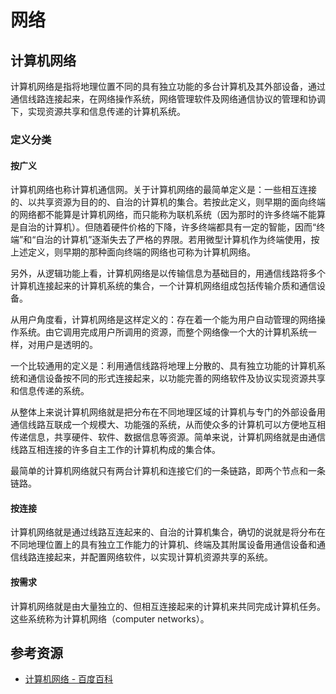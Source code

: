 # 网络

## 计算机网络

计算机网络是指将地理位置不同的具有独立功能的多台计算机及其外部设备，通过通信线路连接起来，在网络操作系统，网络管理软件及网络通信协议的管理和协调下，实现资源共享和信息传递的计算机系统。

### 定义分类

#### 按广义

计算机网络也称计算机通信网。关于计算机网络的最简单定义是：一些相互连接的、以共享资源为目的的、自治的计算机的集合。若按此定义，则早期的面向终端的网络都不能算是计算机网络，而只能称为联机系统（因为那时的许多终端不能算是自治的计算机）。但随着硬件价格的下降，许多终端都具有一定的智能，因而“终端”和“自治的计算机”逐渐失去了严格的界限。若用微型计算机作为终端使用，按上述定义，则早期的那种面向终端的网络也可称为计算机网络。

另外，从逻辑功能上看，计算机网络是以传输信息为基础目的，用通信线路将多个计算机连接起来的计算机系统的集合，一个计算机网络组成包括传输介质和通信设备。

从用户角度看，计算机网络是这样定义的：存在着一个能为用户自动管理的网络操作系统。由它调用完成用户所调用的资源，而整个网络像一个大的计算机系统一样，对用户是透明的。

一个比较通用的定义是：利用通信线路将地理上分散的、具有独立功能的计算机系统和通信设备按不同的形式连接起来，以功能完善的网络软件及协议实现资源共享和信息传递的系统。

从整体上来说计算机网络就是把分布在不同地理区域的计算机与专门的外部设备用通信线路互联成一个规模大、功能强的系统，从而使众多的计算机可以方便地互相传递信息，共享硬件、软件、数据信息等资源。简单来说，计算机网络就是由通信线路互相连接的许多自主工作的计算机构成的集合体。

最简单的计算机网络就只有两台计算机和连接它们的一条链路，即两个节点和一条链路。

#### 按连接

计算机网络就是通过线路互连起来的、自治的计算机集合，确切的说就是将分布在不同地理位置上的具有独立工作能力的计算机、终端及其附属设备用通信设备和通信线路连接起来，并配置网络软件，以实现计算机资源共享的系统。

#### 按需求

计算机网络就是由大量独立的、但相互连接起来的计算机来共同完成计算机任务。这些系统称为计算机网络（computer networks）。

## 参考资源

- [计算机网络 - 百度百科](https://baike.baidu.com/item/%E8%AE%A1%E7%AE%97%E6%9C%BA%E7%BD%91%E7%BB%9C/18763)
